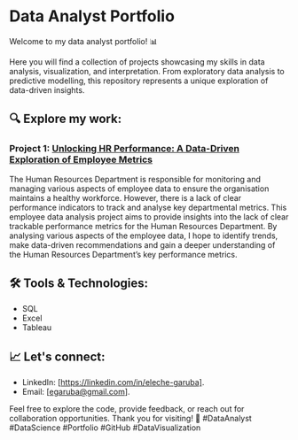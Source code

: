 # Data Analyst Portfolio
Welcome to my data analyst portfolio! 📊 

Here you will find a collection of projects showcasing my skills in data analysis, visualization, and interpretation. 
From exploratory data analysis to predictive modelling, this repository represents a unique exploration of data-driven insights.

## 🔍 Explore my work:

### Project 1: [Unlocking HR Performance: A Data-Driven Exploration of Employee Metrics](https://github.com/egaruba/Human-Resources-Analytics-Dashboard)
The Human Resources Department is responsible for monitoring and managing various aspects of employee data to ensure the organisation maintains a healthy workforce. However, there is a lack of clear performance indicators to track and analyse key departmental metrics. This employee data analysis project aims to provide insights into the lack of clear trackable performance metrics for the Human Resources Department. By analysing various aspects of the employee data, I hope to identify trends, make data-driven recommendations and gain a deeper understanding of the Human Resources Department’s key performance metrics.

## 🛠️ Tools & Technologies:
- SQL
- Excel
- Tableau

## 📈 Let's connect:
- LinkedIn: [https://linkedin.com/in/eleche-garuba].
- Email: [egaruba@gmail.com].

Feel free to explore the code, provide feedback, or reach out for collaboration opportunities. Thank you for visiting! 🚀 
#DataAnalyst #DataScience #Portfolio #GitHub #DataVisualization

